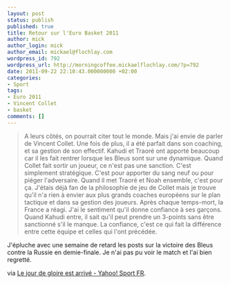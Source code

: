 ```yaml
---
layout: post
status: publish
published: true
title: Retour sur l'Euro Basket 2011
author: mick
author_login: mick
author_email: mickael@flochlay.com
wordpress_id: 792
wordpress_url: http://morningcoffee.mickaelflochlay.com/?p=792
date: 2011-09-22 22:10:43.000000000 +02:00
categories:
- Sport
tags:
- Euro 2011
- Vincent Collet
- basket
comments: []
---
```

<blockquote>A leurs côtés, on pourrait citer tout le monde. Mais j'ai envie de parler de Vincent Collet. Une fois de plus, il a été parfait dans son coaching, et sa gestion de son effectif. Kahudi et Traoré ont apporté beaucoup car il les fait rentrer lorsque les Bleus sont sur une dynamique. Quand Collet fait sortir un joueur, ce n'est pas une sanction. C'est simplement stratégique. C'est pour apporter du sang neuf ou pour piéger l'adversaire. Quand il met Traoré et Noah ensemble, c'est pour ça. J'étais déjà fan de la philosophie de jeu de Collet mais je trouve qu'il n'a rien à envier aux plus grands coaches européens sur le plan tactique et dans sa gestion des joueurs. Après chaque temps-mort, la France a réagi. J'ai le sentiment qu'il donne confiance à ses garçons. Quand Kahudi entre, il sait qu'il peut prendre un 3-points sans être sanctionné s'il le manque. La confiance, c'est ce qui fait la différence entre cette équipe et celles qui l'ont précédée.</blockquote>
J'épluche avec une semaine de retard les posts sur la victoire des Bleus contre la Russie en demie-finale. Je n'ai pas pu voir le match et l'ai bien regretté.

via <a href="http://fr.sports.yahoo.com/basketball/nba/blog/article/12761/le-jour-de-gloire-est-arriv/">Le jour de gloire est arrivé - Yahoo! Sport FR</a>.

